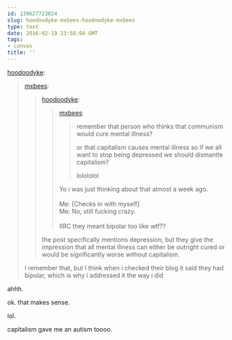```yaml
---
id: 139627723024
slug: hoodoodyke-mxbees-hoodoodyke-mxbees
type: text
date: 2016-02-19 23:58:04 GMT
tags:
- convos
title: ''
---
```

<p><a class="tumblr_blog" href="http://hoodoodyke.tumblr.com/post/139624780299">hoodoodyke</a>:</p>
<blockquote>
<p><a class="tumblr_blog" href="http://mxbees.tumblr.com/post/139614739099">mxbees</a>:</p>
<blockquote>
<p><a class="tumblr_blog" href="http://hoodoodyke.tumblr.com/post/139612926699">hoodoodyke</a>:</p>
<blockquote>
<p><a class="tumblr_blog" href="http://mxbees.tumblr.com/post/139612799494">mxbees</a>:</p>
<blockquote>
<p>remember that person who thinks that communism would cure mental illness?</p>

<p>or that capitalism causes mental illness so if we all want to stop being depressed we should dismantle capitalism?</p>

<p>lolololol</p>
</blockquote>
<p>Yo i was just thinking about that almost a week ago.<br><br>Me: [Checks in with myself]<br>Me: No, still fucking crazy.<br><br>IIRC they meant bipolar too like wtf??</p>
</blockquote>
<p>the post specifically mentions depression, but they give the impression that all mental illness can either be outright cured or would be significantly worse without capitalism.</p>
</blockquote>
<p>I remember that, but I think when i checked their blog it said they had bipolar, which is why i addressed it the way i did</p>
</blockquote>

ahhh.

ok. that makes sense.

lol.

capitalism gave me an autism toooo.